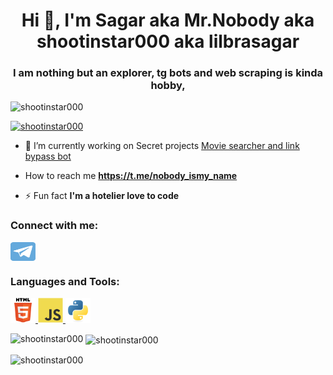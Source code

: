 <h1 align="center">Hi 👋, I'm Sagar aka Mr.Nobody aka shootinstar000 aka lilbrasagar</h1>
<h3 align="center">I am nothing but an explorer, tg bots and web scraping is kinda hobby,</h3>

<p align="left"> <img src="https://komarev.com/ghpvc/?username=shootinstar000&label=Profile%20views&color=0e75b6&style=flat" alt="shootinstar000" /> </p>

<p align="left"> <a href="https://github.com/ryo-ma/github-profile-trophy"><img src="https://github-profile-trophy.vercel.app/?username=shootinstar000" alt="shootinstar000" /></a> </p>

- 🔭 I’m currently working on Secret projects [Movie searcher and link bypass bot](https://t.me/free_movie_searching_bot)

- How to reach me **https://t.me/nobody_ismy_name**

- ⚡ Fun fact **I'm a hotelier love to code**

<h3 align="left">Connect with me:</h3>
<p align="left">
<a href="https://t.me/nobody_ismy_name" target="blank"><img align="center" src="https://raw.githubusercontent.com/shootinstar000/shootinstar000/main/386727_telegram_icon.svg" alt="https://t.me/nobody_ismy_name" height="30" width="40" /></a>
</p>

<h3 align="left">Languages and Tools:</h3>
<p align="left"> <a href="https://www.w3.org/html/" target="_blank" rel="noreferrer"> <img src="https://raw.githubusercontent.com/devicons/devicon/master/icons/html5/html5-original-wordmark.svg" alt="html5" width="40" height="40"/> </a> <a href="https://developer.mozilla.org/en-US/docs/Web/JavaScript" target="_blank" rel="noreferrer"> <img src="https://raw.githubusercontent.com/devicons/devicon/master/icons/javascript/javascript-original.svg" alt="javascript" width="40" height="40"/> </a> <a href="https://www.python.org" target="_blank" rel="noreferrer"> <img src="https://raw.githubusercontent.com/devicons/devicon/master/icons/python/python-original.svg" alt="python" width="40" height="40"/> </a> </p>

<p><img align="left" src="https://github-readme-stats.vercel.app/api/top-langs?username=shootinstar000&show_icons=true&locale=en&layout=compact" alt="shootinstar000" /></p>

<p>&nbsp;<img align="center" src="https://github-readme-stats.vercel.app/api?username=shootinstar000&show_icons=true&locale=en" alt="shootinstar000" /></p>

<p><img align="center" src="https://github-readme-streak-stats.herokuapp.com/?user=shootinstar000&" alt="shootinstar000" /></p>

